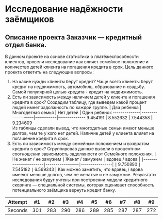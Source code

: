 # Исследование надёжности заёмщиков
Описание проекта Заказчик — кредитный отдел банка. 
-------------------------------------------------
В данном проекте на основе статистики о платёжеспособности клиентов, провели исследование как влияет семейное положение и количество детей клиента на погашения кредита в срок.
Цель данного проекта ответить на следующие вопросы:
1) На какие нужды клиенты берут кредит?
Чаще всего клиенты берут кредит на недвижимость, автомобиль, образование и свадьбу. Самой популярной целью кредита - кредит на недвижимость.
2) Есть ли зависимость между наличием детей у клиента и погашения кредита в срок? 
Создадим таблицу, где выведем какой процент людей имеет задолжность по каждой группе.
| Два ребенка | Многодетная семья | Нет детей | Один ребенок 
--------------|-------------------|-----------|--------------
  9.454191    |    8.552632       | 7.544358  |  9.234609   
Из таблицы сделали вывод, что многодетные семьи имеют меньше долгов, чем те у кого нет детей. Наличие детей у клиента влияет на погашение кредита в срок.
3) Есть ли зависимость между семейным положением и возвратом кредита в срок?
Сгруппировав данные вывели в процентном соотношении зависимость задолжности от Семейного положения.
∣ Не женат / не замужем ∣ Женат / замужем ∣ вдовец / вдова |
∣-----------------------∣-----------------∣----------------|
∣  9.750890             ∣    7.545182     ∣    6.569343    |
Как можно заметить, что вдовец / вдова имееют меньше долгов, чем не женатые и не замужние. 
Результаты исследования будут учтены при построении модели кредитного скоринга — специальной системы, которая оценивает способность потенциального заёмщика вернуть кредит банку.

Attempt | #1 | #2 | #3 | #4 | #5 | #6 | #7 | #8 | #9 | #10 | #11
--- | --- | --- | --- |--- |--- |--- |--- |--- |--- |--- |---
Seconds | 301 | 283 | 290 | 286 | 289 | 285 | 287 | 287 | 272 | 276 | 269
